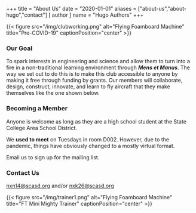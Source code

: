+++
title = "About Us"
date = "2020-01-01"
aliases = ["about-us","about-hugo","contact"]
[ author ]
  name = "Hugo Authors"
+++

{{< figure src="/img/clubworking.png" alt="Flying Foamboard Machine" title="Pre-COVID-19" captionPosition="center" >}}

### Our Goal

To spark interests in engineering and science and allow them to turn into a fire in a non-traditional learning environment through ***Mens et Manus***. The way we set out to do this is to make this club accessible to anyone by making it free through funding by grants. Our members will collaborate, design, construct, innovate, and learn to fly aircraft that they make themselves like the one shown below.

### Becoming a Member

Anyone is welcome as long as they are a high school student at the State College Area School District.

We **used to meet** on Tuesdays in room D002. However, due to the pandemic, things have obviously changed to a mostly virtual format.

Email us to sign up for the mailing list.

### Contact Us

[nxn14@scasd.org](mailto:nxn14@scasd.org) and/or [nxk26@scasd.org](mailto:nxk26@scasd.org)

{{< figure src="/img/trainer1.png" alt="Flying Foamboard Machine" title="FT Mini Mighty Trainer" captionPosition="center" >}}
